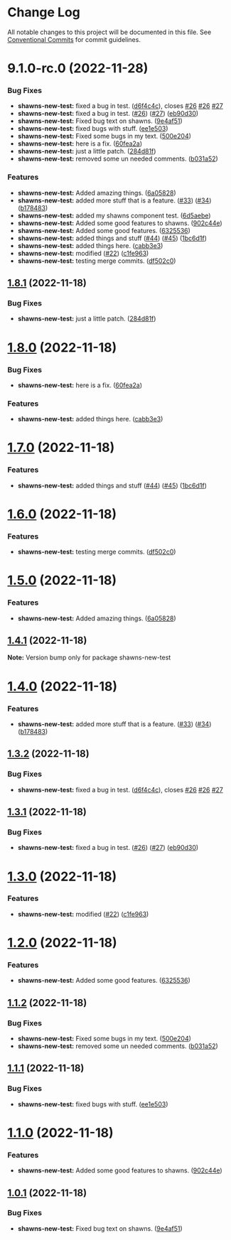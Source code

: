 # Change Log

All notable changes to this project will be documented in this file.
See [Conventional Commits](https://conventionalcommits.org) for commit guidelines.

# 9.1.0-rc.0 (2022-11-28)


### Bug Fixes

* **shawns-new-test:** fixed a bug in test. ([d6f4c4c](https://github.com/Stompke/testing-lerna/commit/d6f4c4cf33a35e53dd3bc834f6a8128f135bf3cb)), closes [#26](https://github.com/Stompke/testing-lerna/issues/26) [#26](https://github.com/Stompke/testing-lerna/issues/26) [#27](https://github.com/Stompke/testing-lerna/issues/27)
* **shawns-new-test:** fixed a bug in test. ([#26](https://github.com/Stompke/testing-lerna/issues/26)) ([#27](https://github.com/Stompke/testing-lerna/issues/27)) ([eb90d30](https://github.com/Stompke/testing-lerna/commit/eb90d30e4cf29664d03429cd8bf754bcc3ba3e7c))
* **shawns-new-test:** Fixed bug text on shawns. ([9e4af51](https://github.com/Stompke/testing-lerna/commit/9e4af512c89b597e1d553f8954d37f7bb57f1e98))
* **shawns-new-test:** fixed bugs with stuff. ([ee1e503](https://github.com/Stompke/testing-lerna/commit/ee1e503ac8a806ba9f431d8f0a75e56c20cfbf7b))
* **shawns-new-test:** Fixed some bugs in my text. ([500e204](https://github.com/Stompke/testing-lerna/commit/500e2042dce67e8cdee1b75576b5734146815336))
* **shawns-new-test:** here is a fix. ([60fea2a](https://github.com/Stompke/testing-lerna/commit/60fea2a7cfba1fde17a0400e4027bf1d576a8809))
* **shawns-new-test:** just a little patch. ([284d81f](https://github.com/Stompke/testing-lerna/commit/284d81f8a5c8da335f8f768c22966eda87a9783b))
* **shawns-new-test:** removed some un needed comments. ([b031a52](https://github.com/Stompke/testing-lerna/commit/b031a52d6a8a63ad19699abcabfbdc17124486f4))


### Features

* **shawns-new-test:** Added amazing things. ([6a05828](https://github.com/Stompke/testing-lerna/commit/6a05828aaebb8cec13d3076e384f5b71bab4f042))
* **shawns-new-test:** added more stuff that is a feature. ([#33](https://github.com/Stompke/testing-lerna/issues/33)) ([#34](https://github.com/Stompke/testing-lerna/issues/34)) ([b178483](https://github.com/Stompke/testing-lerna/commit/b17848329c3f26cf5a603d960d84eb2203fb122a))
* **shawns-new-test:** added my shawns component test. ([6d5aebe](https://github.com/Stompke/testing-lerna/commit/6d5aebec354173de9f50380c33a1ce7bc28dee46))
* **shawns-new-test:** Added some good features to shawns. ([902c44e](https://github.com/Stompke/testing-lerna/commit/902c44ef06ebbe7f2a7f357f2f8c7105c86fafb0))
* **shawns-new-test:** Added some good features. ([6325536](https://github.com/Stompke/testing-lerna/commit/632553676fb9fe0a9fff7c05e8c2602c7445bb24))
* **shawns-new-test:** added things and stuff ([#44](https://github.com/Stompke/testing-lerna/issues/44)) ([#45](https://github.com/Stompke/testing-lerna/issues/45)) ([1bc6d1f](https://github.com/Stompke/testing-lerna/commit/1bc6d1fc39cda930e6ca4cf85cc8f63428cd941f))
* **shawns-new-test:** added things here. ([cabb3e3](https://github.com/Stompke/testing-lerna/commit/cabb3e35640d666b73901b0ccddebdc9163721f1))
* **shawns-new-test:** modified ([#22](https://github.com/Stompke/testing-lerna/issues/22)) ([c1fe963](https://github.com/Stompke/testing-lerna/commit/c1fe963b661f53b71eabb39080672274be2c1f73))
* **shawns-new-test:** testing merge commits. ([df502c0](https://github.com/Stompke/testing-lerna/commit/df502c0e9d127e797c644fead6a40d994f9901e2))





## [1.8.1](https://github.com/Stompke/testing-lerna/compare/shawns-new-test@1.8.0...shawns-new-test@1.8.1) (2022-11-18)


### Bug Fixes

* **shawns-new-test:** just a little patch. ([284d81f](https://github.com/Stompke/testing-lerna/commit/284d81f8a5c8da335f8f768c22966eda87a9783b))





# [1.8.0](https://github.com/Stompke/testing-lerna/compare/shawns-new-test@1.7.0...shawns-new-test@1.8.0) (2022-11-18)


### Bug Fixes

* **shawns-new-test:** here is a fix. ([60fea2a](https://github.com/Stompke/testing-lerna/commit/60fea2a7cfba1fde17a0400e4027bf1d576a8809))


### Features

* **shawns-new-test:** added things here. ([cabb3e3](https://github.com/Stompke/testing-lerna/commit/cabb3e35640d666b73901b0ccddebdc9163721f1))





# [1.7.0](https://github.com/Stompke/testing-lerna/compare/shawns-new-test@1.6.0...shawns-new-test@1.7.0) (2022-11-18)


### Features

* **shawns-new-test:** added things and stuff ([#44](https://github.com/Stompke/testing-lerna/issues/44)) ([#45](https://github.com/Stompke/testing-lerna/issues/45)) ([1bc6d1f](https://github.com/Stompke/testing-lerna/commit/1bc6d1fc39cda930e6ca4cf85cc8f63428cd941f))





# [1.6.0](https://github.com/Stompke/testing-lerna/compare/shawns-new-test@1.5.0...shawns-new-test@1.6.0) (2022-11-18)


### Features

* **shawns-new-test:** testing merge commits. ([df502c0](https://github.com/Stompke/testing-lerna/commit/df502c0e9d127e797c644fead6a40d994f9901e2))





# [1.5.0](https://github.com/Stompke/testing-lerna/compare/shawns-new-test@1.4.1...shawns-new-test@1.5.0) (2022-11-18)


### Features

* **shawns-new-test:** Added amazing things. ([6a05828](https://github.com/Stompke/testing-lerna/commit/6a05828aaebb8cec13d3076e384f5b71bab4f042))





## [1.4.1](https://github.com/Stompke/testing-lerna/compare/shawns-new-test@1.4.0...shawns-new-test@1.4.1) (2022-11-18)

**Note:** Version bump only for package shawns-new-test





# [1.4.0](https://github.com/Stompke/testing-lerna/compare/shawns-new-test@1.3.2...shawns-new-test@1.4.0) (2022-11-18)


### Features

* **shawns-new-test:** added more stuff that is a feature. ([#33](https://github.com/Stompke/testing-lerna/issues/33)) ([#34](https://github.com/Stompke/testing-lerna/issues/34)) ([b178483](https://github.com/Stompke/testing-lerna/commit/b17848329c3f26cf5a603d960d84eb2203fb122a))





## [1.3.2](https://github.com/Stompke/testing-lerna/compare/shawns-new-test@1.3.1...shawns-new-test@1.3.2) (2022-11-18)


### Bug Fixes

* **shawns-new-test:** fixed a bug in test. ([d6f4c4c](https://github.com/Stompke/testing-lerna/commit/d6f4c4cf33a35e53dd3bc834f6a8128f135bf3cb)), closes [#26](https://github.com/Stompke/testing-lerna/issues/26) [#26](https://github.com/Stompke/testing-lerna/issues/26) [#27](https://github.com/Stompke/testing-lerna/issues/27)





## [1.3.1](https://github.com/Stompke/testing-lerna/compare/shawns-new-test@1.3.0...shawns-new-test@1.3.1) (2022-11-18)


### Bug Fixes

* **shawns-new-test:** fixed a bug in test. ([#26](https://github.com/Stompke/testing-lerna/issues/26)) ([#27](https://github.com/Stompke/testing-lerna/issues/27)) ([eb90d30](https://github.com/Stompke/testing-lerna/commit/eb90d30e4cf29664d03429cd8bf754bcc3ba3e7c))





# [1.3.0](https://github.com/Stompke/testing-lerna/compare/shawns-new-test@1.2.0...shawns-new-test@1.3.0) (2022-11-18)


### Features

* **shawns-new-test:** modified ([#22](https://github.com/Stompke/testing-lerna/issues/22)) ([c1fe963](https://github.com/Stompke/testing-lerna/commit/c1fe963b661f53b71eabb39080672274be2c1f73))





# [1.2.0](https://github.com/Stompke/testing-lerna/compare/shawns-new-test@1.1.2...shawns-new-test@1.2.0) (2022-11-18)


### Features

* **shawns-new-test:** Added some good features. ([6325536](https://github.com/Stompke/testing-lerna/commit/632553676fb9fe0a9fff7c05e8c2602c7445bb24))





## [1.1.2](https://github.com/Stompke/testing-lerna/compare/shawns-new-test@1.1.1...shawns-new-test@1.1.2) (2022-11-18)


### Bug Fixes

* **shawns-new-test:** Fixed some bugs in my text. ([500e204](https://github.com/Stompke/testing-lerna/commit/500e2042dce67e8cdee1b75576b5734146815336))
* **shawns-new-test:** removed some un needed comments. ([b031a52](https://github.com/Stompke/testing-lerna/commit/b031a52d6a8a63ad19699abcabfbdc17124486f4))





## [1.1.1](https://github.com/Stompke/testing-lerna/compare/shawns-new-test@1.1.0...shawns-new-test@1.1.1) (2022-11-18)


### Bug Fixes

* **shawns-new-test:** fixed bugs with stuff. ([ee1e503](https://github.com/Stompke/testing-lerna/commit/ee1e503ac8a806ba9f431d8f0a75e56c20cfbf7b))





# [1.1.0](https://github.com/Stompke/testing-lerna/compare/shawns-new-test@1.0.1...shawns-new-test@1.1.0) (2022-11-18)


### Features

* **shawns-new-test:** Added some good features to shawns. ([902c44e](https://github.com/Stompke/testing-lerna/commit/902c44ef06ebbe7f2a7f357f2f8c7105c86fafb0))





## [1.0.1](https://github.com/Stompke/testing-lerna/compare/shawns-new-test@1.0.1-alpha.0...shawns-new-test@1.0.1) (2022-11-18)


### Bug Fixes

* **shawns-new-test:** Fixed bug text on shawns. ([9e4af51](https://github.com/Stompke/testing-lerna/commit/9e4af512c89b597e1d553f8954d37f7bb57f1e98))
